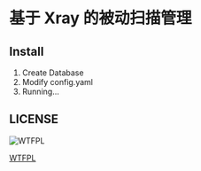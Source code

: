 # 基于 Xray 的被动扫描管理

## Install

1. Create Database
2. Modify config.yaml
3. Running...

## LICENSE

![WTFPL](http://www.wtfpl.net/wp-content/uploads/2012/12/wtfpl-badge-4.png)

[WTFPL](LICENSE)